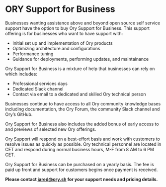 # ORY Support for Business 
 
Businesses wanting assistance above and beyond open source self service support have the option to buy Ory Support for Business. This support offering is for businesses who want to have support with:  
* Initial set up and implementation of Ory products  
* Optimizing architecture and configurations  
* Performance tuning
* Guidance for deployments, performing updates, and maintainance

Ory Support for Business is a mixture of help that businesses can rely on which includes:  
* Professional services days  
* Dedicated Slack channel  
* Contact via email to a dedicated and skilled Ory technical person  

Businesses continue to have access to all Ory community knowledge bases including documentation, the Ory Forum, the community Slack channel and Ory’s GitHub.

Ory Support for Business also includes the added bonus of early access to and previews of selected new Ory offerings.

Ory Support will respond on a best-effort basis and work with customers to resolve issues as quickly as possible. Ory technical personnel are located in CET and respond during normal business hours, M-F from 8 AM to 6 PM CET.

Ory Support for Business can be purchased on a yearly basis. The fee is paid up front and support for customers begins once payment is received.

**Please contact [jared@ory.sh](mailto:jared@ory.sh?subject=Interested%20in%20Ory%20support%20for%20my%20business&body=Hi%20Jared%2C%0A%0AI%20am%20interested%20in%20speaking%20to%20you%20about%20a%20support%20offering%20for%20my%20business.%20Could%20we%20set%20up%20a%20time%20to%20speak%3F) for your support needs and pricing details.**
